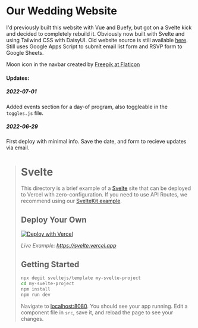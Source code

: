 # Our Wedding Website
I'd previously built this website with Vue and Buefy, but got on a Svelte kick and decided to completely rebuild it. Obviously now built with Svelte and using Tailwind CSS with DaisyUI. Old website source is still available [here](https://github.com/corymoon/wedding-website-vue). Still uses Google Apps Script to submit email list form and RSVP form to Google Sheets.


Moon icon in the navbar created by [Freepik at Flaticon](https://www.flaticon.com/free-icons/moon)


#### Updates:
##### 2022-07-01
Added events section for a day-of program, also toggleable in the `toggles.js` file.

##### 2022-06-29
First deploy with minimal info. Save the date, and form to recieve updates via email.

> # Svelte
> 
> This directory is a brief example of a [Svelte](https://svelte.dev/) site that can be deployed to Vercel with zero-configuration. If you need to use API Routes, we recommend using our [SvelteKit example](https://github.com/vercel/vercel/tree/main/examples/sveltekit).
> 
> ## Deploy Your Own
> 
> [![Deploy with Vercel](https://vercel.com/button)](https://vercel.com/new/clone?repository-url=https://github.com/vercel/vercel/tree/main/examples/svelte&template=svelte)
> 
> _Live Example: https://svelte.vercel.app_
> 
> ## Getting Started
> 
> ```bash
> npx degit sveltejs/template my-svelte-project
> cd my-svelte-project
> npm install
> npm run dev
> ```
> 
> Navigate to [localhost:8080](http://localhost:8080). You should see your app running. Edit a component file in `src`, save it, and reload the page to see your changes.
